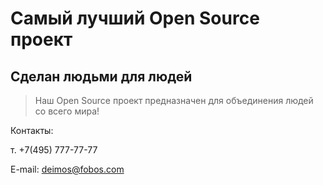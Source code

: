 # Самый лучший Open Source проект

## Сделан людьми для людей

> Наш Open Source проект предназначен для объединения людей со всего мира!

Контакты:

т. +7(495) 777-77-77

E-mail: deimos@fobos.com
